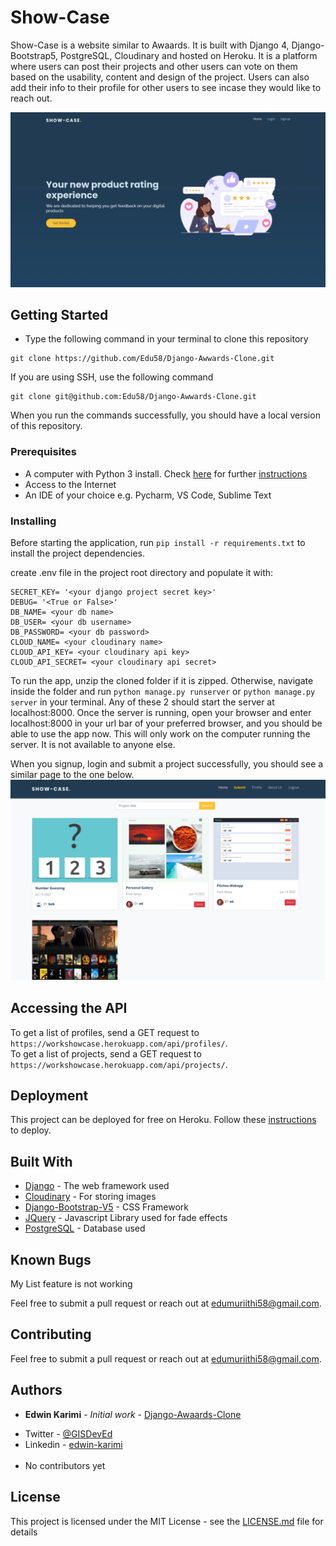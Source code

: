 # Show-Case
Show-Case is a website similar to Awaards. It is built with Django 4, Django-Bootstrap5, PostgreSQL, Cloudinary and hosted on Heroku. It is a platform where users can post their projects and other users can vote on them based on the usability, content and design of the project. Users can also add their info to their profile for other users to see incase they would like to reach out.

![Home](static/images/showcase-home.png)

## Getting Started

- Type the following command in your terminal to clone this repository

```
git clone https://github.com/Edu58/Django-Awwards-Clone.git
```

If you are using SSH, use the following command

```
git clone git@github.com:Edu58/Django-Awwards-Clone.git
```

When you run the commands successfully, you should have a local version of this repository.

### Prerequisites

- A computer with Python 3 install. Check [here](https://realpython.com/installing-python/) for
  further [instructions](https://realpython.com/installing-python/)
- Access to the Internet
- An IDE of your choice e.g. Pycharm, VS Code, Sublime Text

### Installing

Before starting the application, run ```pip install -r requirements.txt``` to install the project dependencies.

create .env file in the project root directory and populate it with:
```
SECRET_KEY= '<your django project secret key>'
DEBUG= '<True or False>'
DB_NAME= <your db name>
DB_USER= <your db username>
DB_PASSWORD= <your db password>
CLOUD_NAME= <your cloudinary name>
CLOUD_API_KEY= <your cloudinary api key>
CLOUD_API_SECRET= <your cloudinary api secret>
```

To run the app, unzip the cloned folder if it is zipped. Otherwise, navigate inside the folder and
run ```python manage.py runserver``` or ```python manage.py server``` in your terminal. Any of these 2 should start the
server at
localhost:8000. Once the server is running, open your browser and enter localhost:8000 in your url bar of your
preferred browser, and you should be able to use the app now. This will only work on the computer running the server. It
is not available to anyone else.

When you signup, login and submit a project successfully, you should see a similar page to the one below.
![Home](static/images/showcase-projects.png)

## Accessing the API
To get a list of profiles, send a GET request to ```https://workshowcase.herokuapp.com/api/profiles/```.
<br>
To get a list of projects, send a GET request to ```https://workshowcase.herokuapp.com/api/projects/```.


## Deployment

This project can be deployed for free on Heroku. Follow
these [instructions](https://realpython.com/django-hosting-on-heroku/) to deploy.

## Built With

* [Django](https://www.djangoproject.com/) - The web framework used
* [Cloudinary](https://cloudinary.com/) - For storing images
* [Django-Bootstrap-V5](https://pypi.org/project/django-bootstrap-v5/) - CSS Framework
* [JQuery](https://jquery.com/) - Javascript Library used for fade effects
* [PostgreSQL](https://www.postgresql.org/) - Database used

## Known Bugs
My List feature is not working

Feel free to submit a pull request or reach out at edumuriithi58@gmail.com.

## Contributing

Feel free to submit a pull request or reach out at edumuriithi58@gmail.com.

## Authors

* **Edwin Karimi** - *Initial work* - [Django-Awaards-Clone](https://github.com/Edu58/Django-Awwards-Clone)

- Twitter - [@GISDevEd](https://twitter.com/GISDevEd)
- Linkedin - [edwin-karimi](https://www.linkedin.com/in/edwin-karimi/)
  <br>
  <br>
- No contributors yet

## License

This project is licensed under the MIT License - see the [LICENSE.md](LICENSE) file for details